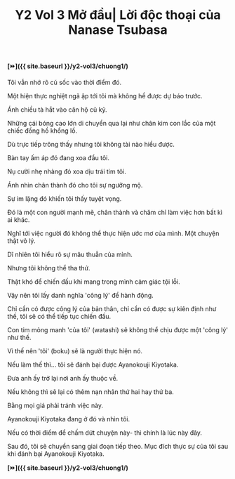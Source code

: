 ﻿---
layout: post
title: Y2 Vol 3 Mở đầu| Lời độc thoại của Nanase Tsubasa
permalink: /y2-vol3/modau/
---

**[⏩]({{ site.baseurl }}/y2-vol3/chuong1/)**

Tôi vẫn nhớ rõ cú sốc vào thời điểm đó.

Một hiện thực nghiệt ngã ập tới tôi mà không hề được dự báo trước.

Ánh chiều tà hắt vào căn hộ cũ kỹ.

Những cái bóng cao lớn di chuyển qua lại như chân kim con lắc của một chiếc đồng hồ khổng lồ.

Dù trực tiếp trông thấy nhưng tôi không tài nào hiểu được.

Bàn tay ấm áp đó đang xoa đầu tôi.

Nụ cười nhẹ nhàng đó xoa dịu trái tim tôi.

Ánh nhìn chân thành đó cho tôi sự ngưỡng mộ.

Sự im lặng đó khiến tôi thấy tuyệt vọng.

Đó là một con người mạnh mẽ, chân thành và chăm chỉ làm việc hơn bất kì ai khác.

Nghĩ tới việc người đó không thể thực hiện ước mơ của mình. Một chuyện thật vô lý.

Dĩ nhiên tôi hiểu rõ sự mâu thuẫn của mình.

Nhưng tôi không thể tha thứ.

Thật khó để chiến đấu khi mang trong mình cảm giác tội lỗi.

Vậy nên tôi lấy danh nghĩa 'công lý' để hành động.

Chỉ cần có được công lý của bản thân, chỉ cần có được sự kiên định như thế, tôi sẽ có thể tiếp tục chiến đấu.

Con tim mỏng manh 'của tôi' (watashi) sẽ không thể chịu được một 'công lý' như thế.

Vì thế nên 'tôi' (boku) sẽ là người thực hiện nó.

Nếu làm thế thì... tôi sẽ đánh bại được Ayanokouji Kiyotaka.

Đưa anh ấy trở lại nơi anh ấy thuộc về.

Nếu không thì sẽ lại có thêm nạn nhân thứ hai hay thứ ba.

Bằng mọi giá phải tránh việc này.

Ayanokouji Kiyotaka đang ở đó và nhìn tôi.

Nếu có thời điểm để chấm dứt chuyện này- thì chính là lúc này đây.

Sau đó, tôi sẽ chuyển sang giai đoạn tiếp theo. Mục đích thực sự của tôi sau khi đánh bại Ayanokouji Kiyotaka.

**[⏩]({{ site.baseurl }}/y2-vol3/chuong1/)**
